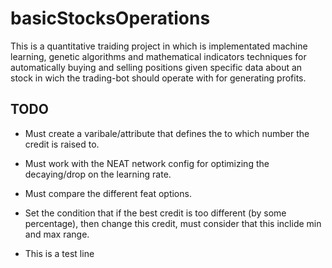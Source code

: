 # basicStocksOperations
This is a quantitative traiding project in which is implementated machine learning, genetic algorithms and
mathematical indicators techniques for automatically buying and selling positions given specific data about an
stock in wich the trading-bot should operate with for generating profits.



## TODO
- Must create a varibale/attribute that defines the to which number the credit is raised to.
- Must work with the NEAT network config for optimizing the decaying/drop on the learning rate.
- Must compare the different feat options.

- Set the condition that if the best credit is too different (by some percentage), then change this credit,
  must consider that this inclide min and max range.
- This is a test line

